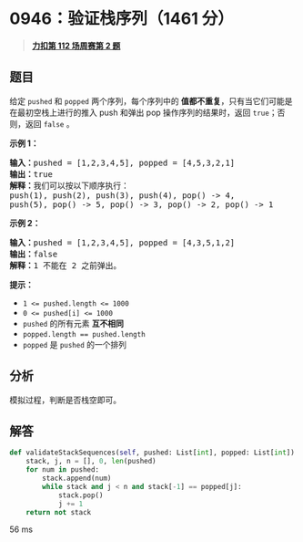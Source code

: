 # 0946：验证栈序列（1461 分）


> <u>**[力扣第 112 场周赛第 2 题](https://leetcode.cn/problems/validate-stack-sequences/)**</u>

## 题目

<p>给定 <code>pushed</code> 和 <code>popped</code> 两个序列，每个序列中的 <strong>值都不重复</strong>，只有当它们可能是在最初空栈上进行的推入 push 和弹出 pop 操作序列的结果时，返回 <code>true</code>；否则，返回 <code>false</code> 。</p>



<p><strong>示例 1：</strong></p>

<pre>
<strong>输入：</strong>pushed = [1,2,3,4,5], popped = [4,5,3,2,1]
<strong>输出：</strong>true
<strong>解释：</strong>我们可以按以下顺序执行：
push(1), push(2), push(3), push(4), pop() -&gt; 4,
push(5), pop() -&gt; 5, pop() -&gt; 3, pop() -&gt; 2, pop() -&gt; 1
</pre>

<p><strong>示例 2：</strong></p>

<pre>
<strong>输入：</strong>pushed = [1,2,3,4,5], popped = [4,3,5,1,2]
<strong>输出：</strong>false
<strong>解释：</strong>1 不能在 2 之前弹出。
</pre>



<p><strong>提示：</strong></p>

<ul>
<li><code>1 &lt;= pushed.length &lt;= 1000</code></li>
<li><code>0 &lt;= pushed[i] &lt;= 1000</code></li>
<li><code>pushed</code> 的所有元素 <strong>互不相同</strong></li>
<li><code>popped.length == pushed.length</code></li>
<li><code>popped</code> 是 <code>pushed</code> 的一个排列</li>
</ul>




## 分析

模拟过程，判断是否栈空即可。

## 解答

```python
def validateStackSequences(self, pushed: List[int], popped: List[int]) -> bool:
	stack, j, n = [], 0, len(pushed)
	for num in pushed:
		stack.append(num)
		while stack and j < n and stack[-1] == popped[j]:
			stack.pop()
			j += 1
	return not stack
```
56 ms
